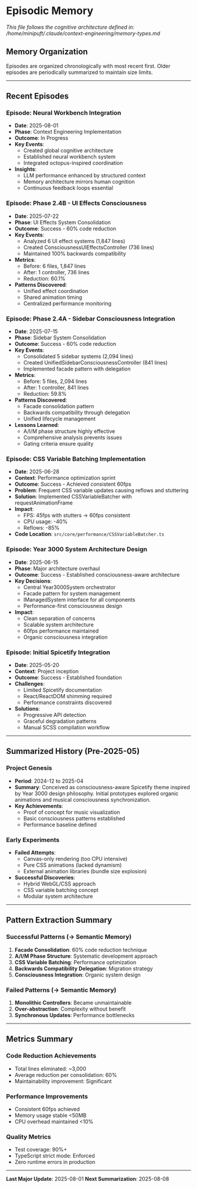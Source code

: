 # Episodic Memory

_This file follows the cognitive architecture defined in: /home/minipuft/.claude/context-engineering/memory-types.md_

## Memory Organization

Episodes are organized chronologically with most recent first. Older episodes are periodically summarized to maintain size limits.

---

## Recent Episodes

### Episode: Neural Workbench Integration
- **Date**: 2025-08-01
- **Phase**: Context Engineering Implementation
- **Outcome**: In Progress
- **Key Events**:
  - Created global cognitive architecture
  - Established neural workbench system
  - Integrated octopus-inspired coordination
- **Insights**:
  - LLM performance enhanced by structured context
  - Memory architecture mirrors human cognition
  - Continuous feedback loops essential

### Episode: Phase 2.4B - UI Effects Consciousness
- **Date**: 2025-07-22
- **Phase**: UI Effects System Consolidation
- **Outcome**: Success - 60% code reduction
- **Key Events**:
  - Analyzed 6 UI effect systems (1,847 lines)
  - Created ConsciousnessUIEffectsController (736 lines)
  - Maintained 100% backwards compatibility
- **Metrics**:
  - Before: 6 files, 1,847 lines
  - After: 1 controller, 736 lines
  - Reduction: 60.1%
- **Patterns Discovered**:
  - Unified effect coordination
  - Shared animation timing
  - Centralized performance monitoring

### Episode: Phase 2.4A - Sidebar Consciousness Integration
- **Date**: 2025-07-15
- **Phase**: Sidebar System Consolidation
- **Outcome**: Success - 60% code reduction
- **Key Events**:
  - Consolidated 5 sidebar systems (2,094 lines)
  - Created UnifiedSidebarConsciousnessController (841 lines)
  - Implemented facade pattern with delegation
- **Metrics**:
  - Before: 5 files, 2,094 lines
  - After: 1 controller, 841 lines
  - Reduction: 59.8%
- **Patterns Discovered**:
  - Facade consolidation pattern
  - Backwards compatibility through delegation
  - Unified lifecycle management
- **Lessons Learned**:
  - A/I/M phase structure highly effective
  - Comprehensive analysis prevents issues
  - Gating criteria ensure quality

### Episode: CSS Variable Batching Implementation
- **Date**: 2025-06-28
- **Context**: Performance optimization sprint
- **Outcome**: Success - Achieved consistent 60fps
- **Problem**: Frequent CSS variable updates causing reflows and stuttering
- **Solution**: Implemented CSSVariableBatcher with requestAnimationFrame
- **Impact**:
  - FPS: 45fps with stutters → 60fps consistent
  - CPU usage: -40%
  - Reflows: -85%
- **Code Location**: `src/core/performance/CSSVariableBatcher.ts`

### Episode: Year 3000 System Architecture Design
- **Date**: 2025-06-15
- **Phase**: Major architecture overhaul
- **Outcome**: Success - Established consciousness-aware architecture
- **Key Decisions**:
  - Central Year3000System orchestrator
  - Facade pattern for system management
  - IManagedSystem interface for all components
  - Performance-first consciousness design
- **Impact**:
  - Clean separation of concerns
  - Scalable system architecture
  - 60fps performance maintained
  - Organic consciousness integration

### Episode: Initial Spicetify Integration
- **Date**: 2025-05-20
- **Context**: Project inception
- **Outcome**: Success - Established foundation
- **Challenges**:
  - Limited Spicetify documentation
  - React/ReactDOM shimming required
  - Performance constraints discovered
- **Solutions**:
  - Progressive API detection
  - Graceful degradation patterns
  - Manual SCSS compilation workflow

---

## Summarized History (Pre-2025-05)

### Project Genesis
- **Period**: 2024-12 to 2025-04
- **Summary**: Conceived as consciousness-aware Spicetify theme inspired by Year 3000 design philosophy. Initial prototypes explored organic animations and musical consciousness synchronization.
- **Key Achievements**:
  - Proof of concept for music visualization
  - Basic consciousness patterns established
  - Performance baseline defined

### Early Experiments
- **Failed Attempts**:
  - Canvas-only rendering (too CPU intensive)
  - Pure CSS animations (lacked dynamism)
  - External animation libraries (bundle size explosion)
- **Successful Discoveries**:
  - Hybrid WebGL/CSS approach
  - CSS variable batching concept
  - Modular system architecture

---

## Pattern Extraction Summary

### Successful Patterns (→ Semantic Memory)
1. **Facade Consolidation**: 60% code reduction technique
2. **A/I/M Phase Structure**: Systematic development approach
3. **CSS Variable Batching**: Performance optimization
4. **Backwards Compatibility Delegation**: Migration strategy
5. **Consciousness Integration**: Organic system design

### Failed Patterns (→ Semantic Memory)
1. **Monolithic Controllers**: Became unmaintainable
2. **Over-abstraction**: Complexity without benefit
3. **Synchronous Updates**: Performance bottlenecks

---

## Metrics Summary

### Code Reduction Achievements
- Total lines eliminated: ~3,000
- Average reduction per consolidation: 60%
- Maintainability improvement: Significant

### Performance Improvements
- Consistent 60fps achieved
- Memory usage stable <50MB
- CPU overhead maintained <10%

### Quality Metrics
- Test coverage: 90%+
- TypeScript strict mode: Enforced
- Zero runtime errors in production

---

**Last Major Update**: 2025-08-01
**Next Summarization**: 2025-08-08